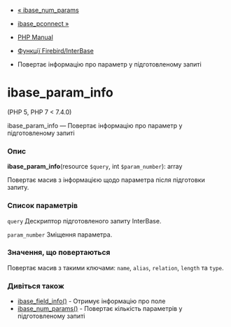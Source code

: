 - [« ibase_num_params](function.ibase-num-params.md)
- [ibase_pconnect »](function.ibase-pconnect.md)

- [PHP Manual](index.md)
- [Функції Firebird/InterBase](ref.ibase.md)
- Повертає інформацію про параметр у підготовленому запиті

# ibase_param_info

(PHP 5, PHP 7 \< 7.4.0)

ibase_param_info — Повертає інформацію про параметр у підготовленому
запиті

### Опис

**ibase_param_info**(resource `$query`, int `$param_number`): array

Повертає масив з інформацією щодо параметра після підготовки запиту.

### Список параметрів

`query`
Дескриптор підготовленого запиту InterBase.

`param_number`
Зміщення параметра.

### Значення, що повертаються

Повертає масив з такими ключами: `name`, `alias`, `relation`,
`length` та `type`.

### Дивіться також

- [ibase_field_info()](function.ibase-field-info.md) - Отримує
інформацію про поле
- [ibase_num_params()](function.ibase-num-params.md) - Повертає
кількість параметрів у підготовленому запиті
